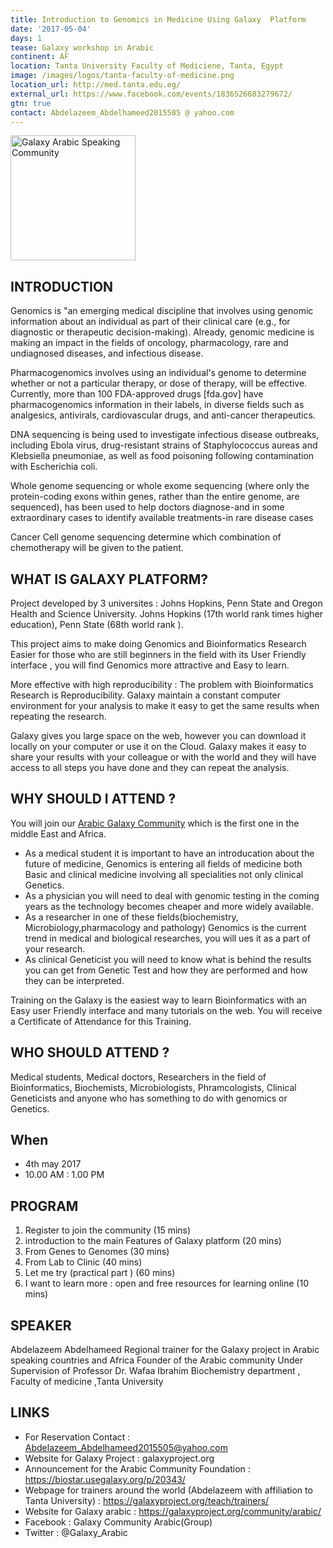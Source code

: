 ```yaml
---
title: Introduction to Genomics in Medicine Using Galaxy  Platform
date: '2017-05-04'
days: 1
tease: Galaxy workshop in Arabic
continent: AF
location: Tanta University Faculty of Mediciene, Tanta, Egypt
image: /images/logos/tanta-faculty-of-medicine.png
location_url: http://med.tanta.edu.eg/
external_url: https://www.facebook.com/events/1836526683279672/
gtn: true
contact: Abdelazeem_Abdelhameed2015505 @ yahoo.com
---
```

<div class='left'><img src="/src/community/arabic/GalaxyArabic400.png" alt="Galaxy Arabic Speaking Community" width="200" /></div>

## INTRODUCTION

Genomics is "an emerging medical discipline that involves using genomic information about an individual as part of their clinical care (e.g., for diagnostic or therapeutic decision-making). Already, genomic medicine is making an impact in the fields of oncology, pharmacology, rare and undiagnosed diseases, and infectious disease.

Pharmacogenomics involves using an individual's genome to determine whether or not a particular therapy, or dose of therapy, will be effective. Currently, more than 100 FDA-approved drugs [fda.gov] have pharmacogenomics information in their labels, in diverse fields such as analgesics, antivirals, cardiovascular drugs, and anti-cancer therapeutics.

DNA sequencing is being used to investigate infectious disease outbreaks, including Ebola virus, drug-resistant strains of Staphylococcus aureas and Klebsiella pneumoniae, as well as food poisoning following contamination with Escherichia coli.

Whole genome sequencing  or whole exome sequencing (where only the protein-coding exons within genes, rather than the entire genome, are sequenced), has been used to help doctors diagnose-and in some extraordinary cases to identify available treatments-in rare disease cases

Cancer Cell genome sequencing determine which combination of chemotherapy will be given to the patient.

## WHAT IS GALAXY  PLATFORM?

Project developed by 3 universites : Johns Hopkins, Penn State and Oregon Health and Science University.  Johns Hopkins (17th world rank times higher education), Penn State (68th world rank ).

This project aims to make doing Genomics and Bioinformatics Research Easier  for those who are still beginners in the field with its User Friendly interface , you will find Genomics more attractive and Easy to learn.

More effective with high reproducibility : The problem with Bioinformatics Research is Reproducibility. Galaxy maintain a constant computer environment for your analysis to make it easy to get the same results when repeating the research.

Galaxy gives you large space on the web, however you can download it locally on your computer or use it on the Cloud.  Galaxy makes it easy to share your results with your colleague or with the world and they will have access to all steps you have done and they can repeat the analysis.

## WHY SHOULD I ATTEND ? 

You will join our [Arabic Galaxy Community](/src/community/arabic/index.md) which is the first one in the middle East and Africa.

* As a medical student it is important to have an introducation about the future of medicine, Genomics is entering all fields of medicine both Basic and clinical medicine involving all specialities not only clinical Genetics.
* As a physician you will need to deal with genomic testing in the coming years as the technology becomes cheaper and more widely available.
* As a researcher in one of these fields(biochemistry, Microbiology,pharmacology and pathology) Genomics is the current trend in medical and biological researches, you will ues it as a part of your research.
* As clinical Geneticist you will need to know what is behind the results you can get from Genetic Test and how they are performed and how they can be interpreted.

Training on the Galaxy is the easiest way to learn Bioinformatics with an Easy user Friendly interface and many tutorials on the web.
You will receive a Certificate of Attendance for this Training.

## WHO SHOULD ATTEND ? 

Medical students, Medical doctors, Researchers in the field of Bioinformatics, Biochemists, Microbiologists, Phramcologists, Clinical Geneticists and anyone who has something to do with genomics or Genetics.

## When

* 4th may 2017 
* 10.00 AM : 1.00 PM

## PROGRAM

1. Register to join the community (15 mins)
1. introduction to the main Features of Galaxy platform (20 mins)
1. From Genes to Genomes (30 mins)
1. From Lab to Clinic (40 mins)
1. Let me try (practical part ) (60 mins)
1. I want to learn more : open and free resources for learning online (10 mins)

## SPEAKER

Abdelazeem Abdelhameed 
Regional trainer for the Galaxy project in Arabic speaking countries and Africa
Founder of the Arabic community 
Under Supervision of Professor Dr. Wafaa Ibrahim 
Biochemistry department , Faculty of medicine ,Tanta University

## LINKS

* For Reservation Contact : Abdelazeem_Abdelhameed2015505@yahoo.com
* Website for Galaxy Project : galaxyproject.org
* Announcement  for the Arabic Community Foundation : https://biostar.usegalaxy.org/p/20343/
* Webpage for trainers  around the world (Abdelazeem with affiliation to Tanta University) : https://galaxyproject.org/teach/trainers/
* Website for Galaxy arabic : https://galaxyproject.org/community/arabic/
* Facebook : Galaxy Community Arabic(Group)
* Twitter : @Galaxy_Arabic
